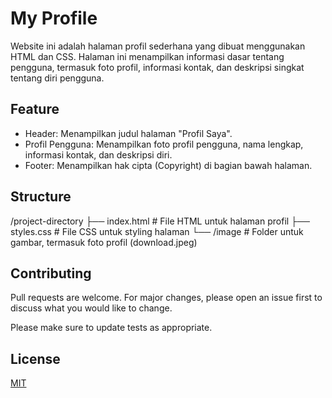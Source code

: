 # My Profile

Website ini adalah halaman profil sederhana yang dibuat menggunakan HTML dan CSS. Halaman ini menampilkan informasi dasar tentang pengguna, termasuk foto profil, informasi kontak, dan deskripsi singkat tentang diri pengguna.

## Feature

- Header: Menampilkan judul halaman "Profil Saya".
- Profil Pengguna: Menampilkan foto profil pengguna, nama lengkap, informasi kontak, dan deskripsi diri.
- Footer: Menampilkan hak cipta (Copyright) di bagian bawah halaman.

## Structure

/project-directory
├── index.html # File HTML untuk halaman profil
├── styles.css # File CSS untuk styling halaman
└── /image # Folder untuk gambar, termasuk foto profil (download.jpeg)

## Contributing

Pull requests are welcome. For major changes, please open an issue first
to discuss what you would like to change.

Please make sure to update tests as appropriate.

## License

[MIT](https://choosealicense.com/licenses/mit/)
